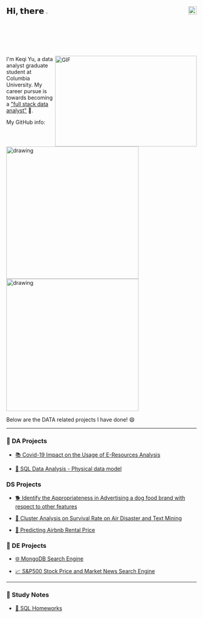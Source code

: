 ## 𝗛𝗶, 𝘁𝗵𝗲𝗿𝗲 <img src="https://media.giphy.com/media/hvRJCLFzcasrR4ia7z/giphy.gif" width="2.5%"/> [<img align="right" src="https://raw.githubusercontent.com/peterthehan/peterthehan/master/assets/linkedin.svg" width="22px"/>](https://www.linkedin.com/in/melissa-keqi-yu/)


<img align="right" alt="GIF" src="https://github.com/abhisheknaiidu/abhisheknaiidu/blob/master/code.gif?raw=true" width="375" height="240"/>

I'm Keqi Yu, a data analyst graduate student at Columbia University. My career pursue is towards becoming a ["full stack data analyst"](https://towardsdatascience.com/why-i-choose-full-stack-data-analytics-as-my-career-path-d7b3986e0285) 💪.

My GitHub info:

<img src="https://github-readme-stats.vercel.app/api?username=yyyukeqi&count_private=true&show_icons=true&theme=tokyonight" alt="drawing" width="350"/>

<img src="https://api.githubtrends.io/user/svg/yyyukeqi/langs?time_range=one_year&include_private=True&theme=classic" alt="drawing" width="350"/>

Below are the DATA related projects I have done! 😄

---
                                                                                                                                          
### 📇 DA Projects

- [ 📚 Covid-19 Impact on the Usage of E-Resources Analysis ](https://github.com/yyyukeqi/Covid-19-impact-on-usage-of-e-resources-analysis-report/blob/main/Covid%20impact%20on%20usage%20of%20e-resources%20analysis%20report.pdf)                                                                 
                                                                                                                                          
- [ 🚚 SQL Data Analysis - Physical data model ](https://github.com/yyyukeqi/SQL-Project)                                                                                                                                                                                                                         
 
### DS Projects
                                                                                                                                          
- [ 🐕 Identify the Appropriateness in Advertising a dog food brand with respect to other features ](https://github.com/yyyukeqi/ML-model-to-identify-the-appropriateness-in-advertising-a-dog-food-brand)        

- [ 🛫 Cluster Analysis on Survival Rate on Air Disaster and Text Mining ](https://github.com/yyyukeqi/Cluster-Analysis-on-Survival-Rate-on-Air-Disaster/blob/main/Project%20copy.pdf)

- [ 🏡 Predicting Airbnb Rental Price ](https://github.com/yyyukeqi/Predicting-Airbnb-Rental-Price/blob/main/Final%20kaggle%20report.pdf)                                                                                                                                       
                                                                                       
### 🚜 DE Projects
                                                                                                                                          
- [ 🌐 MongoDB Search Engine ](https://github.com/yyyukeqi/MongoDB-search-engine)                                                                         
                                                                 
-  [ 📈 S&P500 Stock Price and Market News Search Engine ](https://github.com/yyyukeqi/S-P500-Stock-Price-Market-News-Search-Engine/blob/main/Stock%20Price%20and%20Company%20News.pdf)                                                                                                  
---                                                                                                                        

### 📝 Study Notes

- [ 📔 SQL Homeworks ](https://github.com/yyyukeqi/SQL-Projects)

